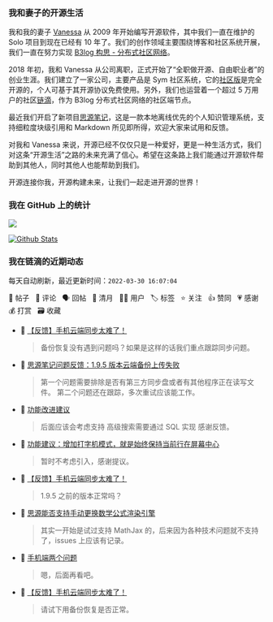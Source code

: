 ### 我和妻子的开源生活

我和我的妻子 [Vanessa](https://github.com/Vanessa219) 从 2009 年开始编写开源软件，其中我们一直在维护的 Solo 项目到现在已经有 10 年了。我们的创作领域主要围绕博客和社区系统开展，我们一直在努力实现 [B3log 构思 - 分布式社区网络](https://ld246.com/article/1546941897596)。

2018 年初，我和 Vanessa 从公司离职，正式开始了“全职做开源、自由职业者”的创业生涯。我们建立了一家公司，主要产品是 Sym 社区系统，它的[社区版](https://github.com/88250/symphony)是完全开源的，个人可基于其开源协议免费使用。另外，我们也运营着一个超过 5 万用户的社区[链滴](https://ld246.com)，作为 B3log 分布式社区网络的社区端节点。

最近我们开启了新项目[思源笔记](https://github.com/siyuan-note/siyuan)，这是一款本地离线优先的个人知识管理系统，支持细粒度块级引用和 Markdown 所见即所得，欢迎大家来试用和反馈。

对我和 Vanessa 来说，开源已经不仅仅只是一种爱好，更是一种生活方式，我们对这条“开源生活”之路的未来充满了信心。希望在这条路上我们能通过开源软件帮助到其他人，同时其他人也能帮助到我们。

开源连接你我，开源构建未来，让我们一起走进开源的世界！

### 我在 GitHub 上的统计

<a title="Hits" target="_blank" href="https://github.com/88250/88250"><img src="https://hits.b3log.org/88250/88250.svg"></a>

[![Github Stats](https://github-readme-stats.vercel.app/api?username=88250&theme=tokyonight&show_icons=true)](https://github.com/88250)

<!--events start -->

### 我在链滴的近期动态

每天自动刷新，最近更新时间：`2022-03-30 16:07:04`

📝 帖子 &nbsp; 💬 评论 &nbsp; 🗣 回帖 &nbsp; 🌙 清月 &nbsp; 👨‍💻 用户 &nbsp; 🏷️ 标签 &nbsp; ⭐️ 关注 &nbsp; 👍 赞同 &nbsp; 💗 感谢 &nbsp; 💰 打赏 &nbsp; 🗃 收藏

* 💬 [【反馈】手机云端同步太难了！](https://ld246.com/article/1648603723059/comment/1648613711538#comments)

  > 备份恢复没有遇到问题吗？如果是这样的话我们重点跟踪同步问题。
* 💬 [思源笔记问题反馈：1.9.5 版本云端备份上传失败](https://ld246.com/article/1648609581402/comment/1648613244447#comments)

  > 第一个问题需要排除是否有第三方同步盘或者有其他程序正在读写文件。 第二个问题还在跟踪，多次重试应该能工作。
* 💬 [功能改进建议](https://ld246.com/article/1648610422001/comment/1648613099795#comments)

  > 后面应该会考虑支持 高级搜索需要通过 SQL 实现 感谢反馈。
* 💬 [功能建议：增加打字机模式，就是始终保持当前行在屏幕中心](https://ld246.com/article/1648610855203/comment/1648613008710#comments)

  > 暂时不考虑引入，感谢提议。
* 💬 [【反馈】手机云端同步太难了！](https://ld246.com/article/1648603723059/comment/1648612907335#comments)

  > 1.9.5 之前的版本正常吗？
* 💬 [思源能否支持手动更换数学公式渲染引擎](https://ld246.com/article/1648605033084/comment/1648612810371#comments)

  > 其实一开始是试过支持 MathJax 的，后来因为各种技术问题就不支持了，issues 上应该有记录。
* 💬 [手机端两个问题](https://ld246.com/article/1648566946193/comment/1648612683843#comments)

  > 嗯，后面再看吧。
* 💬 [【反馈】手机云端同步太难了！](https://ld246.com/article/1648603723059/comment/1648609830888#comments)

  > 请试下用备份恢复是否正常。


<!--events end -->
